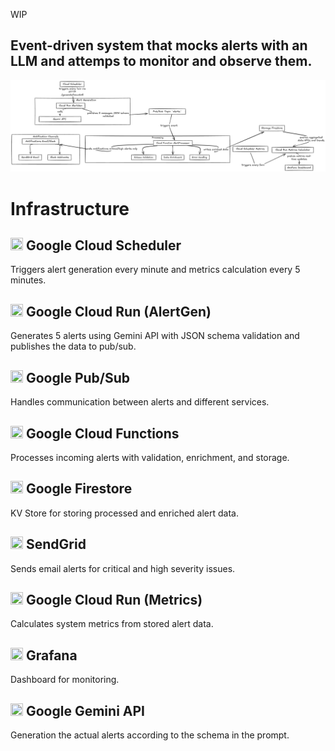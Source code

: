 WIP

## Event-driven system that mocks alerts with an LLM and attemps to monitor and observe them.

![diagram](images/diagram.png)

# Infrastructure

## <img src="https://www.svgrepo.com/show/375384/cloud-scheduler.svg" width="20" height="20"> Google Cloud Scheduler
Triggers alert generation every minute and metrics calculation every 5 minutes.

## <img src="https://api.iconify.design/logos:google-cloud-run.svg" width="20" height="20"> Google Cloud Run (AlertGen)
Generates 5 alerts using Gemini API with JSON schema validation and publishes the data to pub/sub.

## <img src="https://api.iconify.design/logos:google-cloud-pubsub.svg" width="20" height="20"> Google Pub/Sub
Handles communication between alerts and different services.

## <img src="https://api.iconify.design/logos:google-cloud-functions.svg" width="20" height="20"> Google Cloud Functions
Processes incoming alerts with validation, enrichment, and storage.

## <img src="https://api.iconify.design/logos:google-cloud-firestore.svg" width="20" height="20"> Google Firestore
KV Store for storing processed and enriched alert data.

## <img src="https://www.svgrepo.com/show/354327/sendgrid-icon.svg" width="20" height="20"> SendGrid
Sends email alerts for critical and high severity issues.

## <img src="https://api.iconify.design/logos:google-cloud-run.svg" width="20" height="20"> Google Cloud Run (Metrics)
Calculates system metrics from stored alert data.

## <img src="https://grafana.com/static/img/menu/grafana2.svg" width="20" height="20"> Grafana
Dashboard for monitoring.

## <img src="https://www.gstatic.com/lamda/images/gemini_sparkle_v002_d4735304ff6292a690345.svg" width="20" height="20"> Google Gemini API
Generation the actual alerts according to the schema in the prompt.
